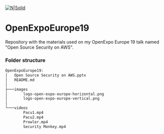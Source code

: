 [![N|Solid](http://securityinside.info/wp-content/uploads/logo.png)](https://securityinside.info)

# OpenExpoEurope19

Repository with the materials used on my OpenExpo Europe 19 talk named "Open Source Security on AWS".

### Folder structure

```sh
OpenExpoEurope19:
│   Open Source Security on AWS.pptx
│   README.md
│
├───images
│       logo-open-expo-europe-horizontal.png
│       logo-open-expo-europe-vertical.png
│
└───videos
        Pacu1.mp4
        Pacu2.mp4
        Prowler.mp4
        Security Monkey.mp4
```
